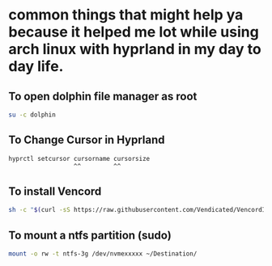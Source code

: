 # common things that might help ya because it helped me lot while using arch linux with hyprland in my day to day life.

## To open dolphin file manager as root

```bash
su -c dolphin
```

## To Change Cursor in Hyprland

```bash
hyprctl setcursor cursorname cursorsize
                  ^^         ^^
```

## To install Vencord

```bash
sh -c "$(curl -sS https://raw.githubusercontent.com/Vendicated/VencordInstaller/main/install.sh)"
```

## To mount a ntfs partition (sudo)
```bash
mount -o rw -t ntfs-3g /dev/nvmexxxxx ~/Destination/
```
